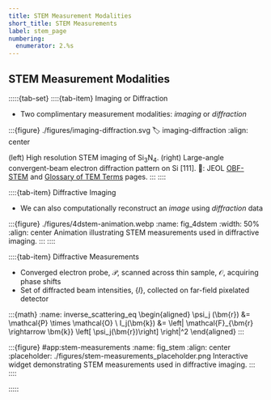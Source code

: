 ```yaml
---
title: STEM Measurement Modalities
short_title: STEM Measurements
label: stem_page
numbering:
  enumerator: 2.%s
---
```


## STEM Measurement Modalities

:::::{tab-set}
::::{tab-item} Imaging or Diffraction

- Two complimentary measurement modalities: _imaging_ or _diffraction_

:::{figure} ./figures/imaging-diffraction.svg
:label: imaging-diffraction
:align: center

(left) High resolution STEM imaging of Si$_3$N$_4$.
(right) Large-angle convergent-beam electron diffraction pattern on Si [111].
📸: JEOL [OBF-STEM](https://www.jeolusa.com/PRODUCTS/Transmission-Electron-Microscopes-TEM/Analytical-Data-Optimization/OBF-STEM-System-Option) and [Glossary of TEM Terms](https://www.jeol.com/words/emterms/20121023.055858.php#gsc.tab=0) pages.
:::
::::

::::{tab-item} Diffractive Imaging

- We can also computationally reconstruct an _image_ using _diffraction_ data

:::{figure} ./figures/4dstem-animation.webp
:name: fig_4dstem
:width: 50%
:align: center
Animation illustrating STEM measurements used in diffractive imaging.
:::
::::

::::{tab-item} Diffractive Measurements

- Converged electron probe, $\mathcal{P}$, scanned across thin sample, $\mathcal{O}$, acquiring phase shifts
- Set of diffracted beam intensities, $\left\{ I \right\}$, collected on far-field pixelated detector

:::{math}
:name: inverse_scattering_eq
\begin{aligned}
  \psi_j (\bm{r}) &= \mathcal{P} \times \mathcal{O} \\
  I_j(\bm{k}) &= \left| \mathcal{F}_{\bm{r} \rightarrow \bm{k}} \left[ \psi_j(\bm{r})\right] \right|^2
\end{aligned}
:::

:::{figure} #app:stem-measurements
:name: fig_stem
:align: center
:placeholder: ./figures/stem-measurements_placeholder.png
Interactive widget demonstrating STEM measurements used in diffractive imaging.
:::
::::

:::::
